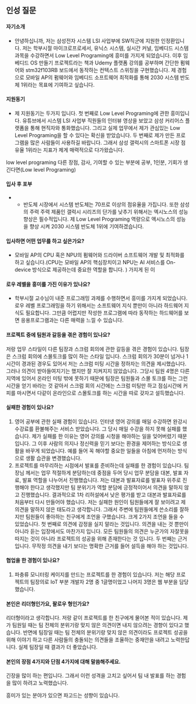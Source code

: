 ## 인성 질문
####  자기소개
- 안녕하십니까, 저는 삼성전자 시스템 LSI 사업부에 SW직군에 지원한 인정환입니다. 저는 학부시절 마이크로프로세서, 유닉스 시스템, 실시간 커널, 임베디드 시스템 과목을 수강하면서 Low Level Programing에 흥미를 가지게 되었습니다. 이후 임베디드 OS 만들기 프로젝트라는 책과 Udemy 플랫폼 강의를 공부하며 간단한 펌웨어와 stm32f103RB 보드에서 동작하는 컨텍스트 스위칭을 구현했습니다. 제 경험으로 모바일 AP의 펌웨어와 임베디드 소프트웨어 최적화를 통해 2030 시스템 반도체 1위라는 목표에 기여하고 싶습니다. 
####  지원동기
- 제 지원동기는 두가지 입니다. 첫 번째로 Low Level Programing에 관한 흥미입니다. 유튜브에서 시스템 LSI 사업부 직원들의 인터뷰 영상을 보았고 삼성 커리어스 플랫폼을 통해 현직자와 통화했습니다. 그리고 실제 업무에서 제가 관심있는 Low Level Programing을 할 수 있다는 확신을 받았습니다. 두 번째로 제가 만든 프로그램을 많은 사람들이 사용하길 바랍니다. 그래서 삼성 갤럭시의 스마트폰 시장 점유율 1위라는 지표가 제게 매력적으로 다가왔습니다.

low level programing
다른 장점, 감사, 기여할 수 있는 부분에 공부, 1인분, 기회가 생긴다면(Low level Programing)
####  입사 후 포부
-  - 반도체 시장에서 시스템 반도체는 70프로 이상의 점유율을 가집니다. 또한 삼성의 주력 주력 제품인 갤럭시 시리즈의 단가를 낮추기 위해서는 엑시노스의 성능 향상은 필수적입니다. 제 Low Level Programing 역량으로 엑시노스의 성능을 향상 시켜 2030 시스템 반도체 1위에 기여하겠습니다.
####  입사하면 어떤 업무를 하고 싶은가요?
- 모바일 AP의 CPU 혹은 NPU의 펌웨어와 드라이버 소프트웨어 개발 및 최적화를 하고 싶습니다.(CPU는 모바일 AP의 핵심장치이고 NPU는 AI 서비스를 On-device 방식으로 제공하는데 중요한 역할을 합니다. )
 가지게 된 이
####  로우 레벨을 흥미를 가진 이유가 있나요?
- 학부시절 교수님이 내준 프로그래밍 과제를 수행하면서 흥미를 가지게 되었습니다. 로우 레벨 프로그래밍을 하기 위해서는 소프트웨어 지식 뿐만이 아니라 하드웨어 지식도 필요합니다. 그만큼 어렵지만 작성한 프로그램에 따라 동작하는 하드웨어를 보면 응용프로그램과는 다른 매력을 느낄 수 있습니다.
####  프로젝트 중에 팀원과 갈등을 겪은 경험이 있나요?
저랑 업무 스타일이 다른 팀장과 스크럼 회의에 관한 갈등을 겪은 경험이 있습니다. 팀장은 스크럼 회의에 스몰토크를 많이 하는 스타일 입니다. 스크럼 회의가 30분이 넘거나 1시간이 경과된 경우도 있어서 저는 스크럼 미팅 시간을 정하자는 의견을 제시했습니다. 그러나 의견이 받아들여지기는 했지만 잘 지켜지지 않았습니다. 그당시 팀원 4명은 다른 지역에 있어서 온라인 미팅 밖에 못하기 때문에 팀장은 팀원들과 스몰 토크를 하는 그런 시간을 얻기 바라는 것 같아서 스크럼 회의 시간에는 스크럼 미팅만 하고 점심시간에 커피를 마시면서 다같이 온라인으로 스몰토크를 하는 시간을 따로 갖자고 설득했습니다.
#### 실패한 경험이 있나요?
1. 영어 공부에 관한 실패 경험이 있습니다. 인터넷 영어 강의를 매일 수강하면 완강시 수강료를 환불해주는 서비스 받았습니다. 그 당시 매일 수강을 하지 못해 실패를 했습니다. 제가 실패를 한 이유는 영어 강의를 시청을 해야하는 일을 잊어버렸기 때문입니다. 그 이후 사람의 의지나 정신력을 믿기 보다는 환경을 제어하는 방식으로 생활을 바꾸게 되었습니다. 예를 들어 꼭 해야할 중요한 일들을 아침에 먼저하는 방식으로 생활 습관을 변경했습니다.
2. 프로젝트를 마무리하는 시점에서 발표를 준비하는데 실패를 한 경험이 있습니다. 팀장님 께서는 업무 적절하게 분담하는데 중점을 두어 당시 업무 분담을 대본, 발표 자료, 발표 역할을 나누어서 진행했습니다. 저는 대본과 발표자료를 발표자 위주로 진행해야 한다고 생각했지만 팀 분위기가 역할 분담에 긍정적이어서 의견을 말하지 않고 진행했습니다. 결과적으로 1차 리허설에서 낮은 평가를 받고 대본과 발표자료를 처음부터 다시 만들어야 했습니다. 저는 실패한 원인이 팀원들에게 잘 보이려고 제 의견을 말하지 않은 태도라고 생각합니다.  그래서 주변에 팀원들에게 쓴소리를 잘하지만 팀원들이 좋아하는 친구에게 조언을 구했습니다. 크게 2가지 조언을 들을 수 있었습니다. 첫 번째로 의견에 감정을 실지 말라는 것입니다.  의견을 내는 것 뿐만이 아니라 듣는 입장에서도 마찬가지 입니다. 모든 팀원들의 의견은 누군가의 자잘못을 따지는 것이 아니라 프로젝트의 성공을 위해 존재한다는 것 입니다. 두 번째는 근거입니다. 무작정 의견을 내기 보다는 명확한 근거를 들어 설득을 해야 하는 것입니다.
####  협업을 한 경험이 있나요?
1. 파충류 모니터링 케이지를 만드는 프로젝트를 한 경험이 있습니다. 저는 해당 프로젝트의 팀장의로 IoT 부분 개발자 2명 중 1글명이었고 나머지 3명은 웹 부분을 담당했습니다.

####  본인은 리더형인가요, 팔로우 형인가요?
리더형이라고 생각합니다. 저랑 같이 프로젝트를 한 친구에게 물어본 적이 있습니다. 제가 팀원일 때는 팀 전체의 분위기랑 맞지 않은 의견이면 내지 않으려는 경향이 있다고 했습니다. 반면에 팀장일 때는 팀 전체의 분위기랑 맞지 않은 의견이라도 프로젝트 성공을 위해 이야기 하고 다른 사람들의 충돌되는 의견들을 조율하는 중재안을 내려고 노력한답니다.  실제 팀장일 때 결과가 더 좋았습니다.
####  본인의 장점 4가지와 단점 4가지에 대해 말씀해주세요.
긴장을 많이 하는 편입니다. 그래서 이런 성격을 고치고 싶어서 팀 내 발표를 하는 경험을 많이 하려고 노력했습니다.

흥미가 있는 분야가 있으면 파고드는 성향이 있습니다. 